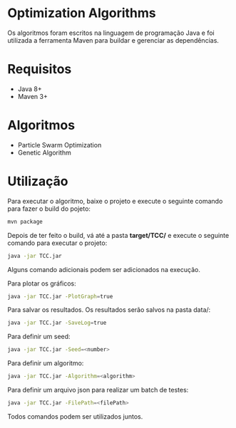 # Optimization Algorithms

Os algoritmos foram escritos na linguagem de programação Java e foi utilizada a ferramenta Maven para buildar e gerenciar as dependências.

# Requisitos

- Java 8+
- Maven 3+

# Algoritmos

- Particle Swarm Optimization
- Genetic Algorithm

# Utilização

Para executar o algoritmo, baixe o projeto e execute o seguinte comando para fazer o build do pojeto:


```bash
mvn package
```
Depois de ter feito o build, vá até a pasta **target/TCC/** e execute o seguinte comando para executar o projeto:
```bash
java -jar TCC.jar
```
	
Alguns comando adicionais podem ser adicionados na execução.	

Para plotar os gráficos:
```bash
java -jar TCC.jar -PlotGraph=true
```
	
Para salvar os resultados. Os resultados serão salvos na pasta data/:
```bash
java -jar TCC.jar -SaveLog=true
```

Para definir um seed:
```bash
java -jar TCC.jar -Seed=<number>
```

Para definir um algoritmo:
```bash
java -jar TCC.jar -Algorithm=<algorithm>
```

Para definir um arquivo json para realizar um batch de testes:
```bash
java -jar TCC.jar -FilePath=<filePath>
```
Todos comandos podem ser utilizados juntos.
